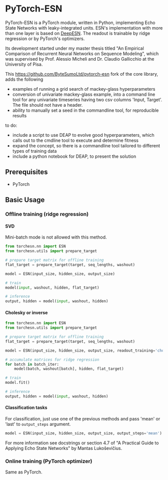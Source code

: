 # PyTorch-ESN

PyTorch-ESN is a PyTorch module, written in Python, implementing Echo State Networks with leaky-integrated units. ESN's implementation with more than one layer is based on [DeepESN](https://arxiv.org/abs/1712.04323). The readout is trainable by ridge regression or by PyTorch's optimizers.

Its development started under my master thesis titled "An Empirical Comparison of Recurrent Neural Networks on Sequence Modeling", which was supervised by Prof. Alessio Micheli and Dr. Claudio Gallicchio at the University of Pisa.

This https://github.com/ByteSumoLtd/pytorch-esn fork of the core library, adds the following

- examples of running a grid search of mackey-glass hyperparameters
- conversion of univariate mackey-glass example, into a command line tool for any univariate timeseries having two csv columns 'Input, Target'. The file should not have a header.
- ability to manually set a seed in the commandline tool, for reproducible results

to do:
- include a script to use DEAP to evolve good hyperparameters, which calls out to the cmdline tool to execute and determine fitness
- expand the concept, so there is a commandline tool tailored to different types of training data
- include a python notebook for DEAP, to present the solution

## Prerequisites

* PyTorch

## Basic Usage

### Offline training (ridge regression)

#### SVD
Mini-batch mode is not allowed with this method.

```python
from torchesn.nn import ESN
from torchesn.utils import prepare_target

# prepare target matrix for offline training
flat_target = prepare_target(target, seq_lengths, washout)

model = ESN(input_size, hidden_size, output_size)

# train
model(input, washout, hidden, flat_target)

# inference
output, hidden = model(input, washout, hidden)
```

#### Cholesky or inverse
```python
from torchesn.nn import ESN
from torchesn.utils import prepare_target

# prepare target matrix for offline training
flat_target = prepare_target(target, seq_lengths, washout)

model = ESN(input_size, hidden_size, output_size, readout_training='cholesky')

# accumulate matrices for ridge regression
for batch in batch_iter:
    model(batch, washout[batch], hidden, flat_target)

# train
model.fit()

# inference
output, hidden = model(input, washout, hidden)
```

#### Classification tasks
For classification, just use one of the previous methods and pass 'mean' or
'last' to ```output_steps``` argument.

```python
model = ESN(input_size, hidden_size, output_size, output_steps='mean')
```

For more information see docstrings or section 4.7 of "A Practical Guide to Applying
Echo State Networks" by Mantas Lukoševičius.

### Online training (PyTorch optimizer)

Same as PyTorch.
